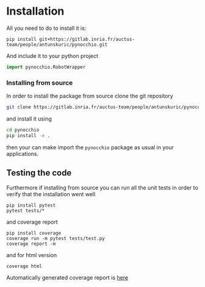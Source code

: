 # Installation

All you need to do to install it is:
```
pip install git+https://gitlab.inria.fr/auctus-team/people/antunskuric/pynocchio.git
```
And include it to your python project
```python
import pynocchio.RobotWrapper
```

### Installing from source

In order to install the package from source clone the git repository 
```sh
git clone https://gitlab.inria.fr/auctus-team/people/antunskuric/pynocchio.git
```
and install it using 
```sh
cd pynocchio
pip install -e .
```
then your can make import the `pynocchio` package as usual in your applications.

## Testing the code

Furthermore if installing from source you can run all the unit tests in order to verify that the installation went well
```shell
pip install pytest 
pytest tests/*
```

and coverage report

```shell
pip install coverage
coverage run -m pytest tests/test.py
coverage report -m
```

and for html version

```shell
coverage html
```

Automatically generated coverage report is [here](coverage/htmlcov)